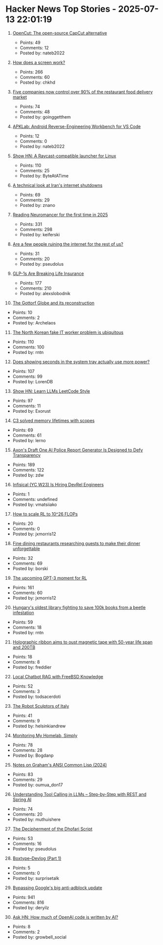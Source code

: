 # Hacker News Top Stories - 2025-07-13 22:01:19

1. [OpenCut: The open-source CapCut alternative](https://github.com/OpenCut-app/OpenCut)
   - Points: 49
   - Comments: 12
   - Posted by: nateb2022

2. [How does a screen work?](https://www.makingsoftware.com/chapters/how-a-screen-works)
   - Points: 266
   - Comments: 60
   - Posted by: chkhd

3. [Five companies now control over 90% of the restaurant food delivery market](https://marketsaintefficient.substack.com/p/five-companies-now-control-over-90)
   - Points: 74
   - Comments: 48
   - Posted by: goinggetthem

4. [APKLab: Android Reverse-Engineering Workbench for VS Code](https://github.com/APKLab/APKLab)
   - Points: 12
   - Comments: 0
   - Posted by: nateb2022

5. [Show HN: A Raycast-compatible launcher for Linux](https://github.com/ByteAtATime/raycast-linux)
   - Points: 110
   - Comments: 25
   - Posted by: ByteAtATime

6. [A technical look at Iran's internet shutdowns](https://zola.ink/blog/posts/a-technical-look-at-irans-internet-shutdown)
   - Points: 69
   - Comments: 29
   - Posted by: znano

7. [Reading Neuromancer for the first time in 2025](https://mbh4h.substack.com/p/neuromancer-2025-review-william-gibson)
   - Points: 331
   - Comments: 298
   - Posted by: keiferski

8. [Are a few people ruining the internet for the rest of us?](https://www.theguardian.com/books/2025/jul/13/are-a-few-people-ruining-the-internet-for-the-rest-of-us)
   - Points: 31
   - Comments: 20
   - Posted by: pseudolus

9. [GLP-1s Are Breaking Life Insurance](https://www.glp1digest.com/p/how-glp-1s-are-breaking-life-insurance)
   - Points: 177
   - Comments: 210
   - Posted by: alexslobodnik

10. [The Gottorf Globe and its reconstruction](https://gottorfer-globus.de/en/the-gottorf-globe)
   - Points: 10
   - Comments: 2
   - Posted by: Archelaos

11. [The North Korean fake IT worker problem is ubiquitous](https://www.theregister.com/2025/07/13/fake_it_worker_problem/)
   - Points: 110
   - Comments: 100
   - Posted by: rntn

12. [Does showing seconds in the system tray actually use more power?](https://www.lttlabs.com/blog/2025/07/11/does-showing-seconds-in-the-system-tray-actually-use-more-power)
   - Points: 107
   - Comments: 99
   - Posted by: LorenDB

13. [Show HN: Learn LLMs LeetCode Style](https://github.com/Exorust/TorchLeet)
   - Points: 97
   - Comments: 11
   - Posted by: Exorust

14. [C3 solved memory lifetimes with scopes](https://c3-lang.org/blog/forget-borrow-checkers-c3-solved-memory-lifetimes-with-scopes/)
   - Points: 69
   - Comments: 61
   - Posted by: lerno

15. [Axon's Draft One AI Police Report Generator Is Designed to Defy Transparency](https://www.eff.org/deeplinks/2025/07/axons-draft-one-designed-defy-transparency)
   - Points: 189
   - Comments: 122
   - Posted by: zdw

16. [Infisical (YC W23) Is Hiring DevRel Engineers](https://www.ycombinator.com/companies/infisical/jobs/qCrLiJb-developer-relations)
   - Points: 1
   - Comments: undefined
   - Posted by: vmatsiiako

17. [How to scale RL to 10^26 FLOPs](https://blog.jxmo.io/p/how-to-scale-rl-to-1026-flops)
   - Points: 20
   - Comments: 0
   - Posted by: jxmorris12

18. [Fine dining restaurants researching guests to make their dinner unforgettable](https://www.sfgate.com/food/article/data-deep-dives-bay-area-fine-dining-restaurants-20404434.php)
   - Points: 32
   - Comments: 69
   - Posted by: borski

19. [The upcoming GPT-3 moment for RL](https://www.mechanize.work/blog/the-upcoming-gpt-3-moment-for-rl/)
   - Points: 161
   - Comments: 60
   - Posted by: jxmorris12

20. [Hungary's oldest library fighting to save 100k books from a beetle infestation](https://www.nbcnews.com/world/hungary/hungary-pannonhalma-archabbey-beetle-infestation-rcna218539)
   - Points: 59
   - Comments: 18
   - Posted by: rntn

21. [Holographic ribbon aims to oust magnetic tape with 50-year life span and 200TB](https://www.tomshardware.com/pc-components/storage/holographic-ribbon-aims-to-oust-magnetic-tape-with-50-year-life-span-and-200tb-capacity-per-cartridge-holomem-says-optical-ribbon-based-carts-work-with-some-components-of-existing-systems-reducing-fricition)
   - Points: 18
   - Comments: 8
   - Posted by: freddier

22. [Local Chatbot RAG with FreeBSD Knowledge](https://hackacad.net/post/2025-07-12-local-chatbot-rag-with-freebsd-knowledge/)
   - Points: 52
   - Comments: 3
   - Posted by: todsacerdoti

23. [The Robot Sculptors of Italy](https://www.bloomberg.com/features/2025-robot-sculptors-marble/)
   - Points: 41
   - Comments: 9
   - Posted by: helsinkiandrew

24. [Monitoring My Homelab, Simply](https://b.tuxes.uk/simple-homelab-monitoring.html)
   - Points: 78
   - Comments: 28
   - Posted by: Bogdanp

25. [Notes on Graham's ANSI Common Lisp (2024)](https://courses.cs.northwestern.edu/325/readings/graham/graham-notes.html)
   - Points: 83
   - Comments: 29
   - Posted by: oumua_don17

26. [Understanding Tool Calling in LLMs – Step-by-Step with REST and Spring AI](https://muthuishere.medium.com/understanding-tool-function-calling-in-llms-step-by-step-examples-in-rest-and-spring-ai-2149ecd6b18b)
   - Points: 74
   - Comments: 20
   - Posted by: muthuishere

27. [The Decipherment of the Dhofari Script](https://www.science.org/content/article/mysterious-pre-islamic-script-oman-finally-deciphered)
   - Points: 53
   - Comments: 16
   - Posted by: pseudolus

28. [Boxtype–Devlog (Part 1)](https://inconvergent.net/2025/boxtype-devlog/)
   - Points: 5
   - Comments: 0
   - Posted by: surprisetalk

29. [Bypassing Google's big anti-adblock update](https://0x44.xyz/blog/web-request-blocking/)
   - Points: 941
   - Comments: 816
   - Posted by: deryilz

30. [Ask HN: How much of OpenAI code is written by AI?](undefined)
   - Points: 8
   - Comments: 2
   - Posted by: growbell_social

